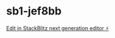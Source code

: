# sb1-jef8bb

[Edit in StackBlitz next generation editor ⚡️](https://stackblitz.com/~/github.com/Googuy10/sb1-jef8bb)